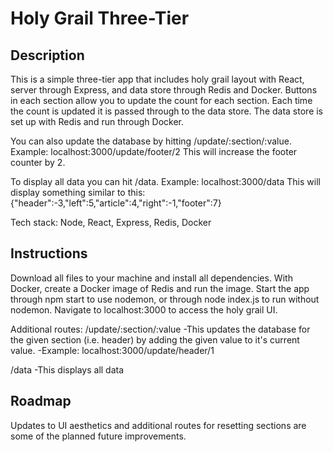 # Holy Grail Three-Tier
## Description
This is a simple three-tier app that includes holy grail layout with React, server through Express, and data store through Redis and Docker. Buttons in each section allow you to update the count for each section. Each time the count is updated it is passed through to the data store. The data store is set up with Redis and run through Docker.

You can also update the database by hitting /update/:section/:value. 
  Example: localhost:3000/update/footer/2
  This will increase the footer counter by 2.
  
To display all data you can hit /data.
  Example: localhost:3000/data
  This will display something similar to this:
  {"header":-3,"left":5,"article":4,"right":-1,"footer":7}
  
Tech stack: Node, React, Express, Redis, Docker

## Instructions
Download all files to your machine and install all dependencies. With Docker, create a Docker image of Redis and run the image. Start the app through npm start to use nodemon, or through node index.js to run without nodemon. Navigate to localhost:3000 to access the holy grail UI. 

Additional routes:
  /update/:section/:value
    -This updates the database for the given section (i.e. header) by adding the given value to it's current value.
    -Example: localhost:3000/update/header/1
    
  /data
    -This displays all data
    
## Roadmap
Updates to UI aesthetics and additional routes for resetting sections are some of the planned future improvements.



